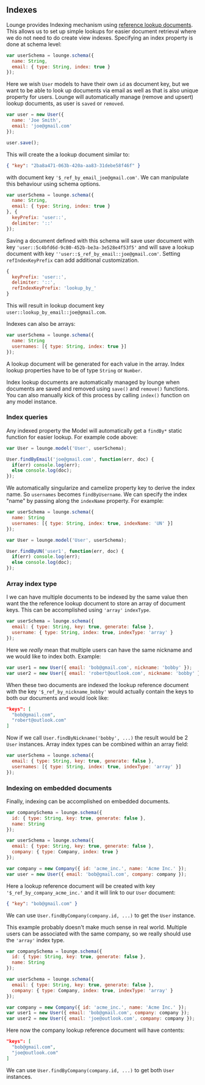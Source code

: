 ## Indexes <a id="indexes"></a>

Lounge provides Indexing mechanism using [reference lookup documents](http://docs.couchbase.com/developer/dev-guide-3.0/lookups.html).
This allows us to set up simple lookups for easier document retrieval where we do not need to do create view
indexes. Specifying an index property is done at schema level:

```js
var userSchema = lounge.schema({
  name: String,
  email: { type: String, index: true }
});
```

Here we wish `User` models to have their own `id` as document key, but we want to be able to look up documents via email
as well as that is also unique property for users. Lounge will automatically manage (remove and upsert) lookup documents,
as user is `saved` or `removed`.

```js
var user = new User({
  name: 'Joe Smith',
  email: 'joe@gmail.com'
});

user.save();
```

This will create the a lookup document similar to:

```json
{ "key": "2ba8a471-063b-420a-aa83-31debe58f46f" }
```

with document key `'$_ref_by_email_joe@gmail.com'`. We can manipulate this behaviour using schema options.

```js
var userSchema = lounge.schema({
  name: String,
  email: { type: String, index: true }
}, {
  keyPrefix: 'user::',
  delimiter: '::'
});
```

Saving a document defined with this schema will save user document with key `'user::5c4bfd6d-9c80-452b-be3a-3e528e4f53f5'`
and will save a lookup document with key `''user::$_ref_by_email::joe@gmail.com'`. Setting `refIndexKeyPrefix` can add
additional customization.

```js
{
  keyPrefix: 'user::',
  delimiter: '::',
  refIndexKeyPrefix: 'lookup_by_'
}
```
This will result in lookup document key `user::lookup_by_email::joe@gmail.com`.

Indexes can also be arrays:

```js
var userSchema = lounge.schema({
  name: String
  usernames: [{ type: String, index: true }]
});
```

A lookup document will be generated for each value in the array. Index lookup properties have to be of type `String` or
`Number`.

Index lookup documents are automatically managed by lounge when documents are saved and removed using `save()` and
`remove()` functions. You can also manually kick of this process by calling `index()` function on any model instance.

### Index queries <a id="queries"></a>

Any indexed property the Model will automatically get a `findBy*` static function for easier lookup.
For example code above:

```js
var User = lounge.model('User', userSchema);

User.findByEmail('joe@gmail.com', function(err, doc) {
  if(err) console.log(err);
  else console.log(doc);
});
```

We automatically singularize and camelize property key to derive the index name. So `usernames` becomes `findByUsername`.
We can specify the index "name" by passing along the `indexName` property. For example:

```js
var userSchema = lounge.schema({
  name: String
  usernames: [{ type: String, index: true, indexName: 'UN' }]
});

var User = lounge.model('User', userSchema);

User.findByUN('user1', function(err, doc) {
  if(err) console.log(err);
  else console.log(doc);
});
```

### Array index type

I we can have multiple documents to be indexed by the same value then want the the reference lookup document to
store an array of document keys. This can be accomplished using `'array'` `indexType`.

```js
var userSchema = lounge.schema({
  email: { type: String, key: true, generate: false },
  username: { type: String, index: true, indexType: 'array' }
});
```

Here we *really* mean that multiple users can have the same nickname and we would like to index both. Example:

```js
var user1 = new User({ email: 'bob@gmail.com', nickname: 'bobby' });
var user2 = new User({ email: 'robert@outlook.com', nickname: 'bobby' });
```

When these two documents are indexed the lookup reference document with the key `'$_ref_by_nickname_bobby'` would
actually contain the keys to both our documents and would look like:

```json
"keys": [
  "bob@gmail.com",
  "robert@outlook.com"
]
```

Now if we call `User.findByNickname('bobby', ...)` the result would be 2 `User` instances. Array index types can be
combined within an array field:

```js
var userSchema = lounge.schema({
  email: { type: String, key: true, generate: false },
  usernames: [{ type: String, index: true, indexType: 'array' }]
});
```

### Indexing on embedded documents

Finally, indexing can be accomplished on embedded documents.

```js
var companySchema = lounge.schema({
  id: { type: String, key: true, generate: false },
  name: String
});

var userSchema = lounge.schema({
  email: { type: String, key: true, generate: false },
  company: { type: Company, index: true }
});

var company = new Company({ id: 'acme_inc.', name: 'Acme Inc.' });
var user = new User({ email: 'bob@gmail.com', company: company });
```

Here a lookup reference document will be created with key `'$_ref_by_company_acme_inc.'` and it will link to our `User`
document:

```json
{ "key": "bob@gmail.com" }
```

We can use `User.findByCompany(company.id, ...)` to get the `User` instance.

This example probably doesn't make much sense in real world. Multiple users can be associated with the same company,
so we really should use the `'array'` index type.

```js
var companySchema = lounge.schema({
  id: { type: String, key: true, generate: false },
  name: String
});

var userSchema = lounge.schema({
  email: { type: String, key: true, generate: false },
  company: { type: Company, index: true, indexType: 'array' }
});

var company = new Company({ id: 'acme_inc.', name: 'Acme Inc.' });
var user1 = new User({ email: 'bob@gmail.com', company: company });
var user2 = new User({ email: 'joe@outlook.com', company: company });
```

Here now the company lookup reference document will have contents:

```json
"keys": [
  "bob@gmail.com",
  "joe@outlook.com"
]
```

We can use `User.findByCompany(company.id, ...)` to get both `User` instances.
